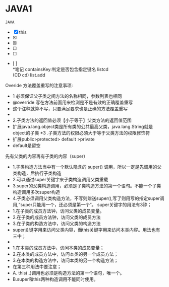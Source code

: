 ﻿# JAVA1
   `JAVA` 
- [x] this
- [x]
- [x] 
- [ ] 
- [ ] 
- [ ]<br>
*笔记
containsKey:判定是否包含指定键名
<cd> listcd  
  (CD cd)
  list.add

Overide
方法覆盖重写的注意事项:
* 1 必须保证父子类之间方法的名称相同，参数列表也相同
* @override 写在方法前面用来检测是不是有效的正确覆盖重写
* 这个注释就算不写，只要满足要求也是正确的方法覆盖重写
*
* 2.子类方法的返回值必须【小于等于】父类方法的返回值范围
* 扩展java.lang.object类是所有类的公共最高父类，java.lang.String就是object的子类
*3 .子类方法的权限必须大于等于父类方法的权限修饰符
* 扩展public>protected> default >private
* default是留空


先有父类的内容再有子类的内容（super）
  * 1.子类构造方法当中有一个默认隐含的 super() 调用，所以一定是先调用的父类构造，后执行子类构造
  * 2.可以通过super关键字来子类构造调用父类重载
  * 3.super的父类构造调用，必须是子类构造方法的第一个语句。不能一个子类构造调用多次super构造
  * 4.子类必须调用父类构造方法，不写则赠送super(),写了则用写的指定super调用,“super只能用一个，还必须是第一个”。
      super关键字的用法有3钟；
  * 1.在子类的成员方法钟，访问父类的成员变量。
  * 2.在子类的成员方法钟，访问父类的成员方法
  * 3.在子类的构造方法中，访问父类的构造方法
  * super关键字用来访问父类内容，而this关键字用来访问本类内容。用法也有三中；
 *
 * 1.在本类的成员方法中，访问本类的成员变量；
 * 2.在本类的成员方法中，访问本类的另一个成员方法；
 * 3.在本类的构造方法中，访问本类的另一个构造方法；
 * 在第三种用法中要注意；
 *   A. this(..)调用也必须是构造方法的第一个语句，唯一个。
 *   B.super和this两种构造调用不能同时使用。
 
   
   
